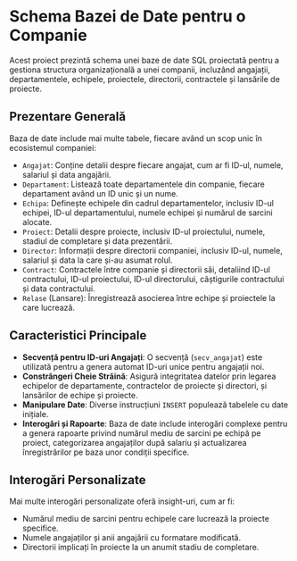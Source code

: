 # Schema Bazei de Date pentru o Companie

Acest proiect prezintă schema unei baze de date SQL proiectată pentru a gestiona structura organizațională a unei companii, incluzând angajații, departamentele, echipele, proiectele, directorii, contractele și lansările de proiecte.

## Prezentare Generală

Baza de date include mai multe tabele, fiecare având un scop unic în ecosistemul companiei:

- `Angajat`: Conține detalii despre fiecare angajat, cum ar fi ID-ul, numele, salariul și data angajării.
- `Departament`: Listează toate departamentele din companie, fiecare departament având un ID unic și un nume.
- `Echipa`: Definește echipele din cadrul departamentelor, inclusiv ID-ul echipei, ID-ul departamentului, numele echipei și numărul de sarcini alocate.
- `Proiect`: Detalii despre proiecte, inclusiv ID-ul proiectului, numele, stadiul de completare și data prezentării.
- `Director`: Informații despre directorii companiei, inclusiv ID-ul, numele, salariul și data la care și-au asumat rolul.
- `Contract`: Contractele între companie și directorii săi, detaliind ID-ul contractului, ID-ul proiectului, ID-ul directorului, câștigurile contractului și data contractului.
- `Relase` (Lansare): Înregistrează asocierea între echipe și proiectele la care lucrează.

## Caracteristici Principale

- **Secvență pentru ID-uri Angajați**: O secvență (`secv_angajat`) este utilizată pentru a genera automat ID-uri unice pentru angajații noi.
- **Constrângeri Cheie Străină**: Asigură integritatea datelor prin legarea echipelor de departamente, contractelor de proiecte și directori, și lansărilor de echipe și proiecte.
- **Manipulare Date**: Diverse instrucțiuni `INSERT` populează tabelele cu date inițiale.
- **Interogări și Rapoarte**: Baza de date include interogări complexe pentru a genera rapoarte privind numărul mediu de sarcini pe echipă pe proiect, categorizarea angajaților după salariu și actualizarea înregistrărilor pe baza unor condiții specifice.

## Interogări Personalizate

Mai multe interogări personalizate oferă insight-uri, cum ar fi:
- Numărul mediu de sarcini pentru echipele care lucrează la proiecte specifice.
- Numele angajaților și anii angajării cu formatare modificată.
- Directorii implicați în proiecte la un anumit stadiu de completare.

